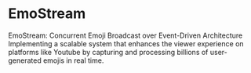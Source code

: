 # EmoStream
EmoStream: Concurrent Emoji Broadcast over Event-Driven Architecture Implementing a scalable system that enhances the viewer experience on platforms like Youtube by capturing and processing billions of user-generated emojis in real time.
